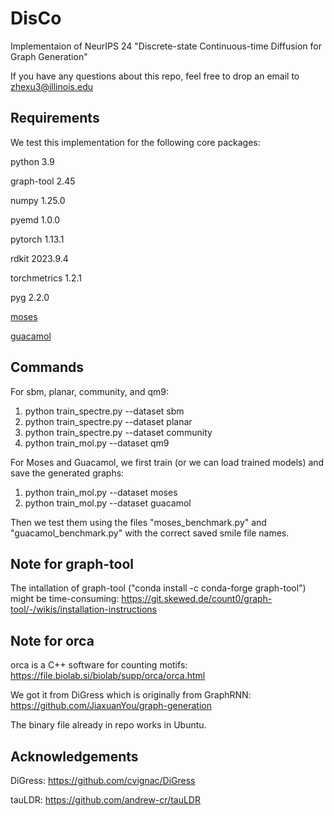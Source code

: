 # DisCo

Implementaion of NeurIPS 24 "Discrete-state Continuous-time Diffusion for Graph Generation"

If you have any questions about this repo, feel free to drop an email to zhexu3@illinois.edu

## Requirements
We test this implementation for the following core packages:

python 3.9

graph-tool 2.45

numpy 1.25.0

pyemd 1.0.0

pytorch 1.13.1

rdkit 2023.9.4

torchmetrics 1.2.1

pyg 2.2.0

[moses](https://github.com/molecularsets/moses)

[guacamol](https://github.com/BenevolentAI/guacamol)

## Commands

For sbm, planar, community, and qm9:
1. python train_spectre.py --dataset sbm
2. python train_spectre.py --dataset planar
3. python train_spectre.py --dataset community
4. python train_mol.py --dataset qm9

For Moses and Guacamol, we first train (or we can load trained models) and save the generated graphs:

1. python train_mol.py --dataset moses
2. python train_mol.py --dataset guacamol

Then we test them using the files "moses_benchmark.py" and "guacamol_benchmark.py" with the correct saved smile file names.

## Note for graph-tool
The intallation of graph-tool ("conda install -c conda-forge graph-tool") might be time-consuming: https://git.skewed.de/count0/graph-tool/-/wikis/installation-instructions

## Note for orca
orca is a C++ software for counting motifs: https://file.biolab.si/biolab/supp/orca/orca.html

We got it from DiGress which is originally from GraphRNN: https://github.com/JiaxuanYou/graph-generation

The binary file already in repo works in Ubuntu.

## Acknowledgements

DiGress: https://github.com/cvignac/DiGress

tauLDR: https://github.com/andrew-cr/tauLDR
